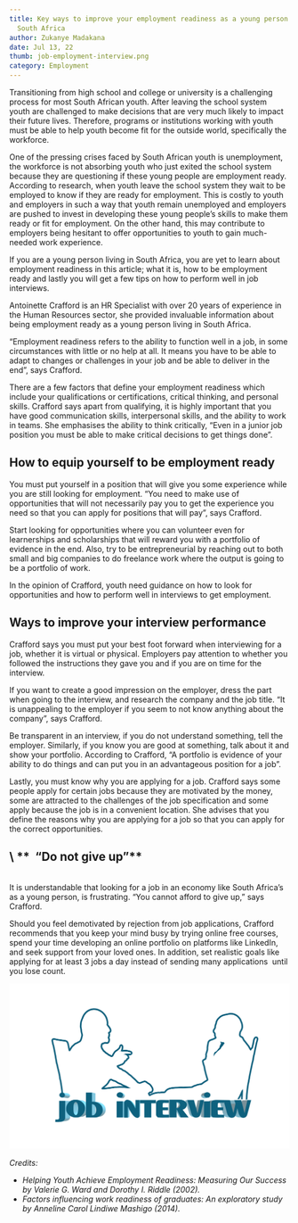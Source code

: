 ```yaml
---
title: Key ways to improve your employment readiness as a young person living in
  South Africa
author: Zukanye Madakana
date: Jul 13, 22
thumb: job-employment-interview.png
category: Employment
---
```

Transitioning from high school and college or university is a challenging process for most South African youth. After leaving the school system youth are challenged to make decisions that are very much likely to impact their future lives. Therefore, programs or institutions working with youth must be able to help youth become fit for the outside world, specifically the workforce. 

One of the pressing crises faced by South African youth is unemployment, the workforce is not absorbing youth who just exited the school system because they are questioning if these young people are employment ready. According to research, when youth leave the school system they wait to be employed to know if they are ready for employment. This is costly to youth and employers in such a way that youth remain unemployed and employers are pushed to invest in developing these young people’s skills to make them ready or fit for employment. On the other hand, this may contribute to employers being hesitant to offer opportunities to youth to gain much-needed work experience. 

If you are a young person living in South Africa, you are yet to learn about employment readiness in this article; what it is, how to be employment ready and lastly you will get a few tips on how to perform well in job interviews. 

Antoinette Crafford is an HR Specialist with over 20 years of experience in the Human Resources sector, she provided invaluable information about being employment ready as a young person living in South Africa. 

“Employment readiness refers to the ability to function well in a job, in some circumstances with little or no help at all. It means you have to be able to adapt to changes or challenges in your job and be able to deliver in the end”, says Crafford. 

There are a few factors that define your employment readiness which include your qualifications or certifications, critical thinking, and personal skills. Crafford says apart from qualifying, it is highly important that you have good communication skills, interpersonal skills, and the ability to work in teams. She emphasises the ability to think critically, “Even in a junior job position you must be able to make critical decisions to get things done”. 

## **How to equip yourself to be employment ready**

You must put yourself in a position that will give you some experience while you are still looking for employment. “You need to make use of opportunities that will not necessarily pay you to get the experience you need so that you can apply for positions that will pay”, says Crafford. 

Start looking for opportunities where you can volunteer even for learnerships and scholarships that will reward you with a portfolio of evidence in the end. Also, try to be entrepreneurial by reaching out to both small and big companies to do freelance work where the output is going to be a portfolio of work. 

In the opinion of Crafford, youth need guidance on how to look for opportunities and how to perform well in interviews to get employment. 

## **Ways to improve your interview performance**

Crafford says you must put your best foot forward when interviewing for a job, whether it is virtual or physical. Employers pay attention to whether you followed the instructions they gave you and if you are on time for the interview. 

If you want to create a good impression on the employer, dress the part when going to the interview, and research the company and the job title. “It is unappealing to the employer if you seem to not know anything about the company”, says Crafford. 

Be transparent in an interview, if you do not understand something, tell the employer. Similarly, if you know you are good at something, talk about it and show your portfolio. According to Crafford, “A portfolio is evidence of your ability to do things and can put you in an advantageous position for a job”. 

Lastly, you must know why you are applying for a job. Crafford says some people apply for certain jobs because they are motivated by the money, some are attracted to the challenges of the job specification and some apply because the job is in a convenient location. She advises that you define the reasons why you are applying for a job so that you can apply for the correct opportunities. 

## \     **   “Do not give up”**

\
It is understandable that looking for a job in an economy like South Africa’s as a young person, is frustrating. “You cannot afford to give up,” says Crafford. 

Should you feel demotivated by rejection from job applications, Crafford recommends that you keep your mind busy by trying online free courses, spend your time developing an online portfolio on platforms like LinkedIn, and seek support from your loved ones. In addition, set realistic goals like applying for at least 3 jobs a day instead of sending many applications  until you lose count.  

![](job-interview-employment-readiness.png)

*Credits:* 

* *Helping Youth Achieve Employment Readiness: Measuring Our Success by Valerie G. Ward and Dorothy I. Riddle (2002).*
* *Factors influencing work readiness of graduates: An exploratory study by Anneline Carol Lindiwe Mashigo (2014).*